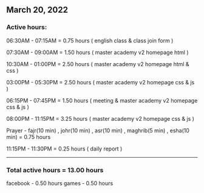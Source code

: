## March 20, 2022
### Active hours:

06:30AM - 07:15AM     = 0.75 hours ( english class & class join form )

07:30AM - 09:00AM     = 1.50 hours (  master academy v2 homepage html )

10:30AM - 01:00PM     = 2.50 hours ( master academy v2 homepage html & css )

03:00PM - 05:30PM     = 2.50 hours ( master academy v2 homepage css & js )

06:15PM - 07:45PM     = 1.50 hours ( meeting & master academy v2 homepage css & js )

08:00PM - 11:15PM     = 3.25 hours ( master academy v2 homepage css & js )

Prayer - fajr(10 min) , johr(10 min) , asr(10 min) , maghrib(5 min) , esha(10 min)   = 0.75 hours

11:15PM - 11:30PM     = 0.25 hours ( daily report )

----------------------------------------

### Total active hours = 13.00 hours

facebook - 0.50 hours
games - 0.50 hours



